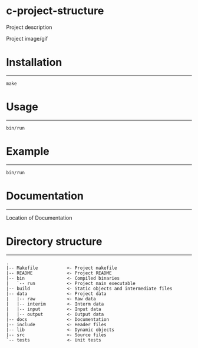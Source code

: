 c-project-structure
===================

Project description

Project image/gif


# Installation
--------------

`make`

# Usage
-------

`bin/run`

# Example
---------

`bin/run`

# Documentation
---------------

Location of Documentation


# Directory structure
----------------------
```
.
|-- Makefile           <- Project makefile
|-- README             <- Project README
|-- bin                <- Compiled binaries
|   `-- run            <- Project main executable
|-- build              <- Static objects and intermediate files
|-- data               <- Project data
|   |-- raw            <- Raw data
|   |-- interim        <- Interm data
|   |-- input          <- Input data
|   |-- output         <- Output data
|-- docs               <- Documentation
|-- include            <- Header files
|-- lib                <- Dynamic objects
|-- src                <- Source files
`-- tests              <- Unit tests
```